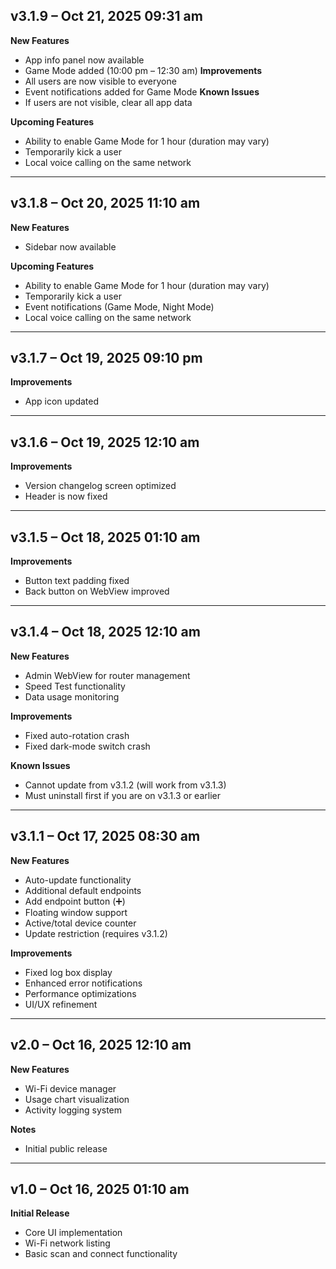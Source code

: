 ## v3.1.9 – Oct 21, 2025 09:31 am

**New Features**
- App info panel now available
- Game Mode added (10:00 pm – 12:30 am)
**Improvements**
- All users are now visible to everyone
- Event notifications added for Game Mode
**Known Issues**
- If users are not visible, clear all app data

**Upcoming Features**
- Ability to enable Game Mode for 1 hour (duration may vary)
- Temporarily kick a user
- Local voice calling on the same network

---

## v3.1.8 – Oct 20, 2025 11:10 am

**New Features**
- Sidebar now available

**Upcoming Features**
- Ability to enable Game Mode for 1 hour (duration may vary)
- Temporarily kick a user
- Event notifications (Game Mode, Night Mode)
- Local voice calling on the same network

---

## v3.1.7 – Oct 19, 2025 09:10 pm

**Improvements**
- App icon updated

---

## v3.1.6 – Oct 19, 2025 12:10 am

**Improvements**
- Version changelog screen optimized
- Header is now fixed

---

## v3.1.5 – Oct 18, 2025 01:10 am

**Improvements**
- Button text padding fixed
- Back button on WebView improved

---

## v3.1.4 – Oct 18, 2025 12:10 am

**New Features**
- Admin WebView for router management
- Speed Test functionality
- Data usage monitoring

**Improvements**
- Fixed auto-rotation crash
- Fixed dark-mode switch crash

**Known Issues**
- Cannot update from v3.1.2 (will work from v3.1.3)
- Must uninstall first if you are on v3.1.3 or earlier

---

## v3.1.1 – Oct 17, 2025 08:30 am

**New Features**
- Auto-update functionality
- Additional default endpoints
- Add endpoint button (➕)
- Floating window support
- Active/total device counter
- Update restriction (requires v3.1.2)

**Improvements**
- Fixed log box display
- Enhanced error notifications
- Performance optimizations
- UI/UX refinement

---

## v2.0 – Oct 16, 2025 12:10 am

**New Features**
- Wi-Fi device manager
- Usage chart visualization
- Activity logging system

**Notes**
- Initial public release

---

## v1.0 – Oct 16, 2025 01:10 am

**Initial Release**
- Core UI implementation
- Wi-Fi network listing
- Basic scan and connect functionality